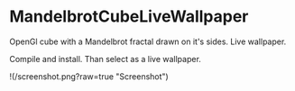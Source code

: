 # MandelbrotCubeLiveWallpaper
OpenGl cube with a Mandelbrot fractal drawn on it's sides. Live wallpaper.


Compile and install. Than select as a live wallpaper.

!(/screenshot.png?raw=true "Screenshot")
